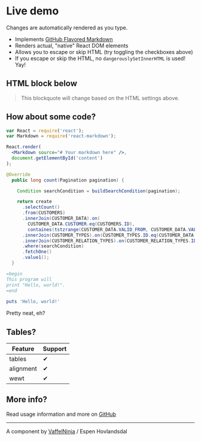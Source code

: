 # Live demo

Changes are automatically rendered as you type.

* Implements [GitHub Flavored Markdown](https://github.github.com/gfm/)
* Renders actual, "native" React DOM elements
* Allows you to escape or skip HTML (try toggling the checkboxes above)
* If you escape or skip the HTML, no `dangerouslySetInnerHTML` is used! Yay!

## HTML block below

<blockquote>
  This blockquote will change based on the HTML settings above.
</blockquote>

## How about some code?
```jsx
var React = require('react');
var Markdown = require('react-markdown');

React.render(
  <Markdown source="# Your markdown here" />,
  document.getElementById('content')
);
```

```java
@Override
  public long count(Pagination pagination) {

    Condition searchCondition = buildSearchCondition(pagination);

    return create
      .selectCount()
      .from(CUSTOMERS)
      .innerJoin(CUSTOMER_DATA).on(
        CUSTOMER_DATA.CUSTOMER.eq(CUSTOMERS.ID),
        containes(tstzrange(CUSTOMER_DATA.VALID_FROM, CUSTOMER_DATA.VALID_TO, value("[)")), currentOffsetDateTime()))
      .innerJoin(CUSTOMER_TYPES).on(CUSTOMER_TYPES.ID.eq(CUSTOMER_DATA.CUSTOMER_TYPE))
      .innerJoin(CUSTOMER_RELATION_TYPES).on(CUSTOMER_RELATION_TYPES.ID.eq(CUSTOMER_DATA.CUSTOMER_RELATION_TYPE))
      .where(searchCondition)
      .fetchOne()
      .value1();
  }
```

```ruby
=begin
This program will
print "Hello, world!".
=end
 
puts 'Hello, world!'
```

Pretty neat, eh?

## Tables?

| Feature | Support |
| ------ | ----------- |
| tables | ✔ |
| alignment | ✔ |
| wewt | ✔ |

## More info?

Read usage information and more on [GitHub](//github.com/rexxars/react-markdown)

---------------

A component by [VaffelNinja](http://vaffel.ninja) / Espen Hovlandsdal